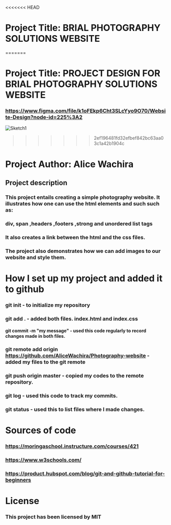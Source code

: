 <<<<<<< HEAD
# Project Title: BRIAL PHOTOGRAPHY SOLUTIONS WEBSITE
=======

# Project Title: PROJECT DESIGN FOR BRIAL PHOTOGRAPHY SOLUTIONS WEBSITE
### https://www.figma.com/file/k1oFEkp6Cht3SLcYyo9O70/Website-Design?node-id=225%3A2

![Sketch1](https://user-images.githubusercontent.com/87478804/126663444-ed038ab1-e8d3-41ca-a727-0dc8babebbe2.jpeg)

>>>>>>> 2ef196481fd32efbef842bc63aa03c1a42b1904c
# Project Author: Alice Wachira 
## Project description
### This project entails creating a simple photography website. It illustrates how one can use the html elements and such such as:
### div, span ,headers ,footers ,strong and unordered list tags
### It also creates a link between the html and the css files.
### The project also demonstrates how we can add images to our website and style them.



# How I set up my project and added it to github
### git init - to initialize my repository
### git add . - added both files. index.html and index.css
#### git commit -m "my message" - used this code regularly to record changes made in both files.
### git remote add origin https://github.com/AliceWachira/Photography-website - added my files to the git remote
### git push origin master - copied my codes to the remote repository.
### git log - used this code to track my commits.
### git status - used this to list files where I made changes.

# Sources of code
### https://moringaschool.instructure.com/courses/421
### https://www.w3schools.com/
### https://product.hubspot.com/blog/git-and-github-tutorial-for-beginners

# License
### This project has been licensed by MIT 

